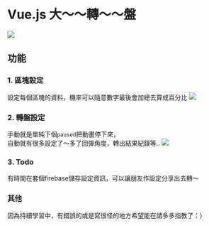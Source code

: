 # Vue.js 大～～轉～～盤
![](https://guahsu.io/2018/01/vue-turntable/1.png) 
## 功能
### 1. 區塊設定
設定每個區塊的資料，機率可以隨意數字最後會加總去算成百分比
![](https://guahsu.io/2018/01/vue-turntable/2.png) 

### 2. 轉盤設定
手動就是單純下個`paused`把動畫停下來，  
自動就有很多設定了～多了回彈角度，轉出結果紀錄等..
![](https://guahsu.io/2018/01/vue-turntable/3.png) 

### 3. Todo
有時間在套個firebase儲存設定資訊，可以讓朋友作設定分享出去轉～

### 其他
因為持續學習中，有錯誤的或是寫很怪的地方希望能在請多多指教了：）